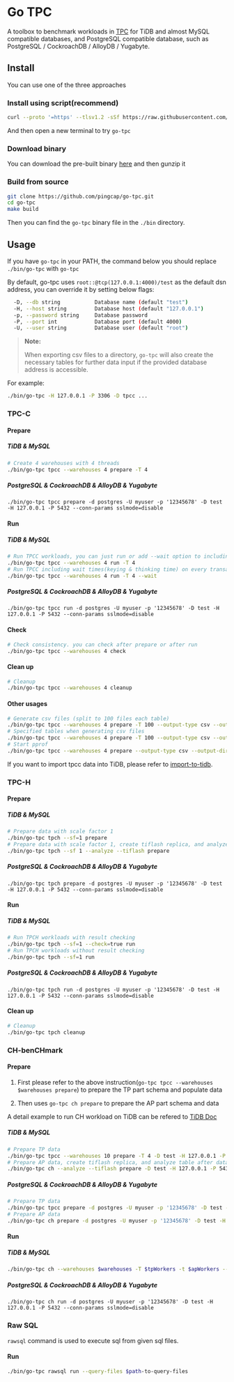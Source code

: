 # Go TPC

A toolbox to benchmark workloads in [TPC](http://www.tpc.org/) for TiDB and almost MySQL compatible databases, and PostgreSQL compatible database, such as PostgreSQL / CockroachDB / AlloyDB / Yugabyte.

## Install

You can use one of the three approaches

### Install using script(recommend)

```bash
curl --proto '=https' --tlsv1.2 -sSf https://raw.githubusercontent.com/pingcap/go-tpc/master/install.sh | sh
```

And then open a new terminal to try `go-tpc`

### Download binary

You can download the pre-built binary [here](https://github.com/pingcap/go-tpc/releases) and then gunzip it

### Build from source

```bash
git clone https://github.com/pingcap/go-tpc.git
cd go-tpc
make build
```

Then you can find the `go-tpc` binary file in the `./bin` directory.

## Usage

If you have `go-tpc` in your PATH, the command below you should replace `./bin/go-tpc` with `go-tpc`

By default, go-tpc uses `root::@tcp(127.0.0.1:4000)/test` as the default dsn address, you can override it by setting below flags:

```bash
  -D, --db string           Database name (default "test")
  -H, --host string         Database host (default "127.0.0.1")
  -p, --password string     Database password
  -P, --port int            Database port (default 4000)
  -U, --user string         Database user (default "root")

```

> **Note:**
>
> When exporting csv files to a directory, `go-tpc` will also create the necessary tables for further data input if
> the provided database address is accessible.

For example:

```bash
./bin/go-tpc -H 127.0.0.1 -P 3306 -D tpcc ...
```

### TPC-C

#### Prepare

##### TiDB & MySQL

```bash
# Create 4 warehouses with 4 threads
./bin/go-tpc tpcc --warehouses 4 prepare -T 4
```

##### PostgreSQL & CockroachDB & AlloyDB & Yugabyte


```
./bin/go-tpc tpcc prepare -d postgres -U myuser -p '12345678' -D test -H 127.0.0.1 -P 5432 --conn-params sslmode=disable
```

#### Run

##### TiDB & MySQL

```bash
# Run TPCC workloads, you can just run or add --wait option to including wait times
./bin/go-tpc tpcc --warehouses 4 run -T 4
# Run TPCC including wait times(keying & thinking time) on every transactions
./bin/go-tpc tpcc --warehouses 4 run -T 4 --wait
```

##### PostgreSQL & CockroachDB & AlloyDB & Yugabyte

```
./bin/go-tpc tpcc run -d postgres -U myuser -p '12345678' -D test -H 127.0.0.1 -P 5432 --conn-params sslmode=disable
```

#### Check

```bash
# Check consistency. you can check after prepare or after run
./bin/go-tpc tpcc --warehouses 4 check
```

#### Clean up

```bash
# Cleanup
./bin/go-tpc tpcc --warehouses 4 cleanup
```

#### Other usages

```bash
# Generate csv files (split to 100 files each table)
./bin/go-tpc tpcc --warehouses 4 prepare -T 100 --output-type csv --output-dir data
# Specified tables when generating csv files
./bin/go-tpc tpcc --warehouses 4 prepare -T 100 --output-type csv --output-dir data --tables history,orders
# Start pprof
./bin/go-tpc tpcc --warehouses 4 prepare --output-type csv --output-dir data --pprof :10111
```

If you want to import tpcc data into TiDB, please refer to [import-to-tidb](docs/import-to-tidb.md).

### TPC-H

#### Prepare

##### TiDB & MySQL

```bash
# Prepare data with scale factor 1
./bin/go-tpc tpch --sf=1 prepare
# Prepare data with scale factor 1, create tiflash replica, and analyze table after data loaded
./bin/go-tpc tpch --sf 1 --analyze --tiflash prepare
```

##### PostgreSQL & CockroachDB & AlloyDB & Yugabyte

```
./bin/go-tpc tpch prepare -d postgres -U myuser -p '12345678' -D test -H 127.0.0.1 -P 5432 --conn-params sslmode=disable
```

#### Run
##### TiDB & MySQL

```bash
# Run TPCH workloads with result checking
./bin/go-tpc tpch --sf=1 --check=true run
# Run TPCH workloads without result checking
./bin/go-tpc tpch --sf=1 run
```

##### PostgreSQL & CockroachDB & AlloyDB & Yugabyte

```
./bin/go-tpc tpch run -d postgres -U myuser -p '12345678' -D test -H 127.0.0.1 -P 5432 --conn-params sslmode=disable
```
#### Clean up

```bash
# Cleanup
./bin/go-tpc tpch cleanup
```

### CH-benCHmark

#### Prepare

1. First please refer to the above instruction(`go-tpc tpcc --warehouses $warehouses prepare`) to prepare the TP part schema and populate data

2. Then uses `go-tpc ch prepare` to prepare the AP part schema and data

A detail example to run CH workload on TiDB can be refered to [TiDB Doc](https://docs.pingcap.com/tidb/dev/benchmark-tidb-using-ch)

##### TiDB & MySQL
```bash
# Prepare TP data
./bin/go-tpc tpcc --warehouses 10 prepare -T 4 -D test -H 127.0.0.1 -P 5432 --conn-params sslmode=disable
# Prepare AP data, create tiflash replica, and analyze table after data loaded
./bin/go-tpc ch --analyze --tiflash prepare -D test -H 127.0.0.1 -P 5432 --conn-params sslmode=disable
```
##### PostgreSQL & CockroachDB & AlloyDB & Yugabyte

``` bash
# Prepare TP data
./bin/go-tpc tpcc prepare -d postgres -U myuser -p '12345678' -D test -H 127.0.0.1 -P 5432 --conn-params sslmode=disable -T 4
# Prepare AP data
./bin/go-tpc ch prepare -d postgres -U myuser -p '12345678' -D test -H 127.0.0.1 -P 5432 --conn-params sslmode=disable
```

#### Run

##### TiDB & MySQL
```bash
./bin/go-tpc ch --warehouses $warehouses -T $tpWorkers -t $apWorkers --time $measurement-time run
```
##### PostgreSQL & CockroachDB & AlloyDB & Yugabyte

```
./bin/go-tpc ch run -d postgres -U myuser -p '12345678' -D test -H 127.0.0.1 -P 5432 --conn-params sslmode=disable
```

### Raw SQL
`rawsql` command is used to execute sql from given sql files.

#### Run
```bash
./bin/go-tpc rawsql run --query-files $path-to-query-files
```
